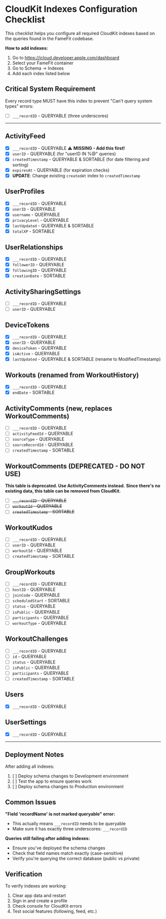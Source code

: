 # CloudKit Indexes Configuration Checklist

This checklist helps you configure all required CloudKit indexes based on the queries found in the FameFit codebase.

**How to add indexes:**

1. Go to <https://icloud.developer.apple.com/dashboard>
2. Select your FameFit container
3. Go to Schema → Indexes
4. Add each index listed below

## Critical System Requirement

Every record type MUST have this index to prevent "Can't query system types" errors:

- [ ] `___recordID` - QUERYABLE (three underscores)

---

## ActivityFeed

- [x] `___recordID` - QUERYABLE ⚠️ **MISSING - Add this first!**
- [x] `userID` - QUERYABLE (for "userID IN %@" queries)
- [x] `createdTimestamp` - QUERYABLE & SORTABLE (for date filtering and sorting)
- [x] `expiresAt` - QUERYABLE (for expiration checks)
- [x] **UPDATE**: Change existing `createdAt` index to `createdTimestamp`

## UserProfiles

- [x] `___recordID` - QUERYABLE
- [x] `userID` - QUERYABLE
- [x] `username` - QUERYABLE  
- [x] `privacyLevel` - QUERYABLE
- [x] `lastUpdated` - QUERYABLE & SORTABLE
- [x] `totalXP` - SORTABLE

## UserRelationships

- [x] `___recordID` - QUERYABLE
- [x] `followerID` - QUERYABLE
- [x] `followingID` - QUERYABLE
- [x] `creationDate` - SORTABLE

## ActivitySharingSettings

- [ ] `___recordID` - QUERYABLE
- [ ] `userID` - QUERYABLE

## DeviceTokens

- [x] `___recordID` - QUERYABLE
- [x] `userID` - QUERYABLE
- [x] `deviceToken` - QUERYABLE
- [x] `isActive` - QUERYABLE
- [x] `lastUpdated` - QUERYABLE & SORTABLE (rename to ModifiedTimestamp)

## Workouts (renamed from WorkoutHistory)

- [x] `___recordID` - QUERYABLE
- [x] `endDate` - SORTABLE

## ActivityComments (new, replaces WorkoutComments)

- [ ] `___recordID` - QUERYABLE
- [ ] `activityFeedId` - QUERYABLE
- [ ] `sourceType` - QUERYABLE
- [ ] `sourceRecordId` - QUERYABLE
- [ ] `createdTimestamp` - SORTABLE

## WorkoutComments (DEPRECATED - DO NOT USE)

**This table is deprecated. Use ActivityComments instead.**
**Since there's no existing data, this table can be removed from CloudKit.**

- [ ] ~~`___recordID` - QUERYABLE~~
- [ ] ~~`workoutId` - QUERYABLE~~
- [ ] ~~`createdTimestamp` - SORTABLE~~

## WorkoutKudos

- [ ] `___recordID` - QUERYABLE
- [ ] `userID` - QUERYABLE
- [ ] `workoutId` - QUERYABLE
- [ ] `createdTimestamp` - SORTABLE

## GroupWorkouts

- [ ] `___recordID` - QUERYABLE
- [ ] `hostID` - QUERYABLE
- [ ] `joinCode` - QUERYABLE
- [ ] `scheduledStart` - SORTABLE
- [ ] `status` - QUERYABLE
- [ ] `isPublic` - QUERYABLE
- [ ] `participants` - QUERYABLE
- [ ] `workoutType` - QUERYABLE

## WorkoutChallenges

- [ ] `___recordID` - QUERYABLE
- [ ] `id` - QUERYABLE
- [ ] `status` - QUERYABLE
- [ ] `isPublic` - QUERYABLE
- [ ] `participants` - QUERYABLE
- [ ] `createdTimestamp` - SORTABLE

## Users

- [x] `___recordID` - QUERYABLE

## UserSettings

- [x] `___recordID` - QUERYABLE

---

## Deployment Notes

After adding all indexes:

1. [ ] Deploy schema changes to Development environment
2. [ ] Test the app to ensure queries work
3. [ ] Deploy schema changes to Production environment

## Common Issues

**"Field 'recordName' is not marked queryable" error:**

- This actually means `___recordID` needs to be queryable
- Make sure it has exactly three underscores: `___recordID`

**Queries still failing after adding indexes:**

- Ensure you've deployed the schema changes
- Check that field names match exactly (case-sensitive)
- Verify you're querying the correct database (public vs private)

## Verification

To verify indexes are working:

1. Clear app data and restart
2. Sign in and create a profile
3. Check console for CloudKit errors
4. Test social features (following, feed, etc.)
